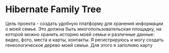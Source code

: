 # Hibernate Family Tree

Цель проекта - создать удобную платформу для хранения информации о моей семье. Это должна быть многопользовательская площадку, на которой можно хранить историю моей семьи и различные данные: видео, фото, места и карты, контакты.
Я регистрируюсь и могу создать генеологическое дерево моей семьи. Для этого я заполняю карту